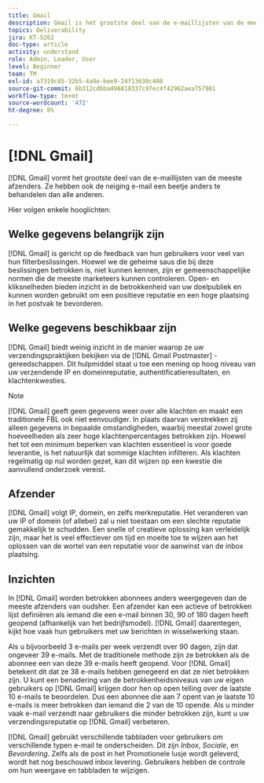 ```yaml
---
title: Gmail
description: Gmail is het grootste deel van de e-maillijsten van de meeste afzenders. Ze hebben ook de neiging e-mail een beetje anders te behandelen dan alle anderen.
topics: Deliverability
jira: KT-5262
doc-type: article
activity: understand
role: Admin, Leader, User
level: Beginner
team: TM
exl-id: a7319c85-32b5-4a9e-bee9-24f13630c408
source-git-commit: 6b312cdbba496818337c97ec4f42962aea757901
workflow-type: tm+mt
source-wordcount: '472'
ht-degree: 0%

---
```


# [!DNL Gmail]

[!DNL Gmail] vormt het grootste deel van de e-maillijsten van de meeste afzenders. Ze hebben ook de neiging e-mail een beetje anders te behandelen dan alle anderen.

Hier volgen enkele hooglichten:

## Welke gegevens belangrijk zijn

[!DNL Gmail] is gericht op de feedback van hun gebruikers voor veel van hun filterbeslissingen. Hoewel we de geheime saus die bij deze beslissingen betrokken is, niet kunnen kennen, zijn er gemeenschappelijke normen die de meeste marketeers kunnen controleren. Open- en kliksnelheden bieden inzicht in de betrokkenheid van uw doelpubliek en kunnen worden gebruikt om een positieve reputatie en een hoge plaatsing in het postvak te bevorderen.

## Welke gegevens beschikbaar zijn

[!DNL Gmail] biedt weinig inzicht in de manier waarop ze uw verzendingspraktijken bekijken via de [!DNL Gmail Postmaster] -gereedschappen. Dit hulpmiddel staat u toe een mening op hoog niveau van uw verzendende IP en domeinreputatie, authentificatieresultaten, en klachtenkwesties.

>[!NOTE]
>
>[!DNL Gmail] geeft geen gegevens weer over alle klachten en maakt een traditionele FBL ook niet eenvoudiger. In plaats daarvan verstrekken zij alleen gegevens in bepaalde omstandigheden, waarbij meestal zowel grote hoeveelheden als zeer hoge klachtenpercentages betrokken zijn. Hoewel het tot een minimum beperken van klachten essentieel is voor goede leverantie, is het natuurlijk dat sommige klachten infilteren. Als klachten regelmatig op nul worden gezet, kan dit wijzen op een kwestie die aanvullend onderzoek vereist.

## Afzender

[!DNL Gmail] volgt IP, domein, en zelfs merkreputatie. Het veranderen van uw IP of domein (of allebei) zal u niet toestaan om een slechte reputatie gemakkelijk te schudden. Een snelle of creatieve oplossing kan verleidelijk zijn, maar het is veel effectiever om tijd en moeite toe te wijzen aan het oplossen van de wortel van een reputatie voor de aanwinst van de inbox plaatsing.

## Inzichten

In [!DNL Gmail] worden betrokken abonnees anders weergegeven dan de meeste afzenders van oudsher. Een afzender kan een actieve of betrokken lijst definiëren als iemand die een e-mail binnen 30, 90 of 180 dagen heeft geopend (afhankelijk van het bedrijfsmodel). [!DNL Gmail] daarentegen, kijkt hoe vaak hun gebruikers met uw berichten in wisselwerking staan.

Als u bijvoorbeeld 3 e-mails per week verzendt over 90 dagen, zijn dat ongeveer 39 e-mails. Met de traditionele methode zijn ze betrokken als de abonnee een van deze 39 e-mails heeft geopend. Voor [!DNL Gmail] betekent dit dat ze 38 e-mails hebben genegeerd en dat ze niet betrokken zijn. U kunt een benadering van de betrokkenheidsniveaus van uw eigen gebruikers op [!DNL Gmail] krijgen door hen op open telling over de laatste 10 e-mails te beoordelen. Dus een abonnee die aan 7 opent van je laatste 10 e-mails is meer betrokken dan iemand die 2 van de 10 opende. Als u minder vaak e-mail verzendt naar gebruikers die minder betrokken zijn, kunt u uw verzendingsreputatie op [!DNL Gmail] verbeteren.

[!DNL Gmail] gebruikt verschillende tabbladen voor gebruikers om verschillende typen e-mail te onderscheiden. Dit zijn *Inbox*, *Sociale*, en *Bevordering*. Zelfs als de post in het Promotionele lusje wordt geleverd, wordt het nog beschouwd inbox levering. Gebruikers hebben de controle om hun weergave en tabbladen te wijzigen.
